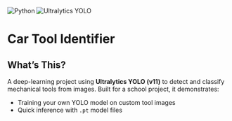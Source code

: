 ![Python](https://img.shields.io/badge/Python-3776AB?logo=python&logoColor=white)
![Ultralytics YOLO](https://img.shields.io/badge/Ultralytics%20YOLO-%23042AFF?logo=ultralytics&logoColor=white)

# Car Tool Identifier

## What’s This?

A deep-learning project using **Ultralytics YOLO (v11)** to detect and classify mechanical tools from images. Built for a school project, it demonstrates:

- Training your own YOLO model on custom tool images  
- Quick inference with `.pt` model files  


